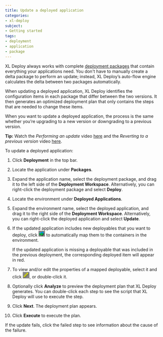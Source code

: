```yaml
---
title: Update a deployed application
categories:
- xl-deploy
subject:
- Getting started
tags:
- deployment
- application
- package
---
```


XL Deploy always works with complete [deployment packages](../concept/preparing-your-application-for-xl-deploy.html#whats-in-an-application-deployment-package) that contain everything your applications need. You don't have to manually create a delta package to perform an update; instead, XL Deploy’s auto-flow engine calculates the delta between two packages automatically.

When updating a deployed application, XL Deploy identifies the configuration items in each package that differ between the two versions. It then generates an optimized deployment plan that only contains the steps that are needed to change these items.

When you want to update a deployed application, the process is the same whether you’re upgrading to a new version or downgrading to a previous version.

**Tip:** Watch the *Performing an update* video [here](http://vimeo.com/99837505) and the *Reverting to a previous version* video [here](http://vimeo.com/100130875).

To update a deployed application:

1. Click **Deployment** in the top bar.
1. Locate the application under **Packages**.
1. Expand the application name, select the deployment package, and drag it to the left side of the **Deployment Workspace**. Alternatively, you can right-click the deployment package and select **Deploy**.
1. Locate the environment under **Deployed Applications**.
1. Expand the environment name, select the deployed application, and drag it to the right side of the **Deployment Workspace**. Alternatively, you can right-click the deployed application and select **Update**.
1. If the updated application includes new deployables that you want to deploy, click ![Auto-map button](/images/button_auto-map.png) to automatically map them to the containers in the environment.

    If the updated application is missing a deployable that was included in the previous deployment, the corresponding deployed item will appear in red.

1. To view and/or edit the properties of a mapped deployable, select it and click ![Edit deployed](/images/button_edit_deployed.png), or double-click it.
1. Optionally click **Analyze** to preview the deployment plan that XL Deploy generates. You can double-click each step to see the script that XL Deploy will use to execute the step.
1. Click **Next**. The deployment plan appears.
1. Click **Execute** to execute the plan.

If the update fails, click the failed step to see information about the cause of the failure.
